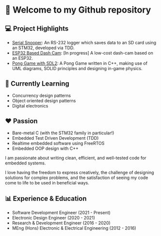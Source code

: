 # :wave: Welcome to my Github repository

## :computer: Project Highlights
- [Serial Snooper](https://github.com/can-caglar/Data-Logger-STM32): An RS-232 logger which saves data to an SD card using an STM32, developed via TDD.
- [ESP32 Based Dash Cam](https://github.com/can-caglar/dashcam): [In progress] A low-cost dash-cam based on an ESP32.
- [Pong Game with SDL2](https://github.com/can-caglar/Pong-Game): A Pong Game written in C++, making use of UML diagrams,  SOLID principles and designing in-game physics.

## :notebook: Currently Learning
- Concurrency design patterns
- Object oriented design patterns
- Digital electronics

## :heart: Passion

- Bare-metal C (with the STM32 family in particular!)
- Embedded Test Driven Development (TDD)
- Realtime embedded software using FreeRTOS
- Embedded OOP design with C++

I am passionate about writing clean, efficient, and well-tested code for embedded systems. 

I love having the freedom to express creatively, the challenge of designing solutions for complex problems, and the satisfaction of seeing my code come to life to be used in beneficial ways.

## :bar_chart: Experience & Education
- Software Development Engineer (2021 - Present)
- Electronic Design Engineer (2020 - 2021)
- Research & Development Engineer (2016 - 2020)
- MEng (Hons) Electronic & Electrical Engineering (2012 - 2016)

